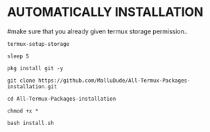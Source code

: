 
# AUTOMATICALLY INSTALLATION
#make sure that you already given termux storage permission..

```
termux-setup-storage

sleep 5

pkg install git -y

git clone https://github.com/MalluDude/All-Termux-Packages-installation.git

cd All-Termux-Packages-installation 

chmod +x *

bash install.sh
```
